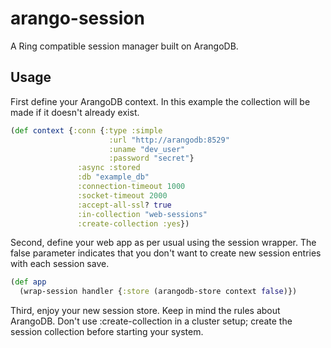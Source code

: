 # arango-session
A Ring compatible session manager built on ArangoDB.

## Usage
First define your ArangoDB context. In this example the collection will be
made if it doesn't already exist.

```clojure
(def context {:conn {:type :simple
                      :url "http://arangodb:8529"
                      :uname "dev_user"
                      :password "secret"}
               :async :stored
               :db "example_db"
               :connection-timeout 1000
               :socket-timeout 2000
               :accept-all-ssl? true
               :in-collection "web-sessions"
               :create-collection :yes})
```

Second, define your web app as per usual using the  session wrapper.
The false parameter indicates that you don't want to create new session
entries with each session save.

```clojure
(def app
  (wrap-session handler {:store (arangodb-store context false)})
```

Third, enjoy your new session store. Keep in mind the rules about ArangoDB.
Don't use :create-collection in a cluster setup; create the session collection
before starting your system.
